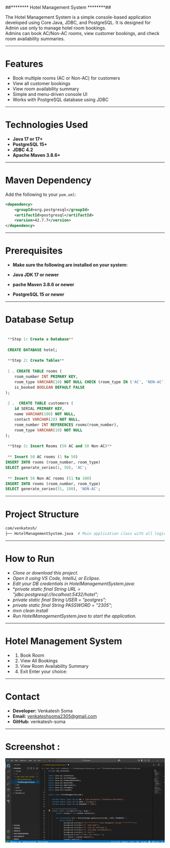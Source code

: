 ##******** Hotel Management System ********##

The Hotel Management System is a simple console-based application developed using Core Java, JDBC, and PostgreSQL. It is designed for Admin use only to manage hotel room bookings.  
Admins can book AC/Non-AC rooms, view customer bookings, and check room availability summaries.  

---

# Features

- Book multiple rooms (AC or Non-AC) for customers
- View all customer bookings
- View room availability summary
- Simple and menu-driven console UI
- Works with PostgreSQL database using JDBC

---

# Technologies Used

- **Java 17 or 17+**
- **PostgreSQL 15+**
- **JDBC 4.2**
- **Apache Maven 3.8.6+**

---

# Maven Dependency

Add the following to your `pom.xml`:

```xml
<dependency>
    <groupId>org.postgresql</groupId>
    <artifactId>postgresql</artifactId>
    <version>42.7.7</version>
</dependency>
```

---

# Prerequisites

- **Make sure the following are installed on your system:**

- **Java JDK 17 or newer**
- **pache Maven 3.8.6 or newer**
- **PostgreSQL 15 or newer**

---

# Database Setup
```sql

 **Step 1: Create a Database**

 CREATE DATABASE hotel;

 **Step 2: Create Tables**

 1 . CREATE TABLE rooms (
    room_number INT PRIMARY KEY,
    room_type VARCHAR(10) NOT NULL CHECK (room_type IN ('AC', 'NON-AC')),
    is_booked BOOLEAN DEFAULT FALSE
);

 2 .  CREATE TABLE customers (
    id SERIAL PRIMARY KEY,
    name VARCHAR(100) NOT NULL,
    contact VARCHAR(20) NOT NULL,
    room_number INT REFERENCES rooms(room_number),
    room_type VARCHAR(10) NOT NULL
);

 **Step 3: Insert Rooms (50 AC and 50 Non-AC)**

 ** Insert 50 AC rooms (1 to 50)
INSERT INTO rooms (room_number, room_type) 
SELECT generate_series(1, 50), 'AC';

 ** Insert 50 Non-AC rooms (51 to 100)
INSERT INTO rooms (room_number, room_type) 
SELECT generate_series(51, 100), 'NON-AC';

```

--- 

# Project Structure

```bash
com/venkatesh/
├── HotelManagementSystem.java  # Main application class with all logic
```

---

# How to Run

- *Clone or download this project.*
- *Open it using VS Code, IntelliJ, or Eclipse.*
- *Edit your DB credentials in HotelManagementSystem.java:*
- **private static final String URL = "jdbc:postgresql://localhost:5432/hotel";*
- *private static final String USER = "postgres";*
- *private static final String PASSWORD = "2305";*
- *mvn clean install*
- *Run HotelManagementSystem.java to start the application.*

---

# Hotel Management System 

- 1. Book Room
- 2. View All Bookings
- 3. View Room Availability Summary
- 4. Exit
Enter your choice:

---

# Contact

- **Developer:** Venkatesh Soma
- **Email:** venkateshsoma2305@gmail.com
- **GitHub:** venkatesh-soma 

---

# Screenshot :


![hotel](hotel.png)

























